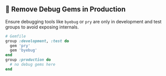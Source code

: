 ## 🧹 Remove Debug Gems in Production
Ensure debugging tools like `byebug` or `pry` are only in development and test groups to avoid exposing internals.

```ruby
# Gemfile
group :development, :test do
  gem 'pry'
  gem 'byebug'
end
group :production do
  # no debug gems here
end
```